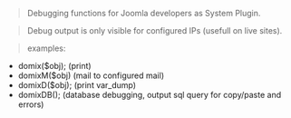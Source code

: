 > Debugging functions for Joomla developers as System Plugin.

> Debug output is only visible for configured IPs (usefull on live sites).

> examples:

- domix($obj); (print)
- domixM($obj) (mail to configured mail)
- domixD($obj); (print var_dump)
- domixDB(); (database debugging, output sql query for copy/paste and errors)